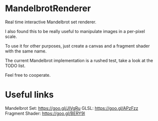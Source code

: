 # MandelbrotRenderer
Real time interactive Mandelbrot set renderer.

I also found this to be really useful to manipulate images in a per-pixel scale.

To use it for other purposes, just create a canvas and a fragment shader with the same name.

The current Mandelbrot implementation is a rushed test, take a look at the TODO list.

Feel free to cooperate.

# Useful links

Mandelbrot Set: https://goo.gl/JIVgRu
GLSL: https://goo.gl/APzFzz
Fragment Shader: https://goo.gl/BERY9l
